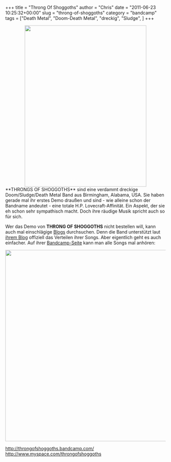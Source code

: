 +++
title = "Throng Of Shoggoths"
author = "Chris"
date = "2011-06-23 10:25:32+00:00"
slug = "throng-of-shoggoths"
category = "bandcamp"
tags = ["Death Metal", "Doom-Death Metal", "dreckig", "Sludge", ]
+++

<center><img class="size-full wp-image-4994" title="Throng Of Shoggoths - Logo" src="http://necroslaughter.de/wp-content/uploads/2011/03/Throng-Of-Shoggoths-Logo.jpg" alt="" width="382" height="505" /></center>**THRONGS OF SHOGGOTHS** sind eine verdammt dreckige Doom/Sludge/Death Metal Band aus Birmingham, Alabama, USA. Sie haben gerade mal ihr erstes Demo draußen und sind - wie alleine schon der Bandname andeutet - eine totale H.P. Lovecraft-Affinität. Ein Aspekt, der sie eh schon sehr sympathisch macht. Doch ihre räudige Musik spricht auch so für sich.

Wer das Demo von **THRONG OF SHOGGOTHS** nicht bestellen will, kann auch mal einschlägige <a href="http://heathen-hymns.blogspot.com/2011/02/throng-of-shoggoths-nauseated-and.html">Blogs</a> durchsuchen. Denn die Band unterstützt laut <a href="http://www.myspace.com/throngofshoggoths/blog/542151305">ihrem Blog</a> offiziell das Verteilen ihrer Songs. Aber eigentlich geht es auch einfacher. Auf ihrer <a href="http://throngofshoggoths.bandcamp.com">Bandcamp-Seite</a> kann man alle Songs mal anhören:

<object data="http://bandcamp.com/EmbeddedPlayer/album=29161605/size=grande3/bgcol=000000/linkcol=AA0000//" type="text/html" width="300" height="410" classid="clsid:D27CDB6E-AE6D-11cf-96B8-444553540000"><param name="movie" value="http://bandcamp.com/EmbeddedPlayer/album=29161605/size=grande3/bgcol=000000/linkcol=AA0000//" /><param name="quality" value="high" /><param name="allowNetworking" value="always" /><param name="wmode" value="transparent" /><param name="bgcolor" value="#000000" /><param name="allowScriptAccess" value="never" /><object data="http://bandcamp.com/EmbeddedPlayer/album=29161605/size=grande3/bgcol=000000/linkcol=AA0000//" type="text/html" width="300" height="410"></object></object>

<img class="alignleft size-full wp-image-4995" title="Thron Of Shoggoths - Band" src="http://necroslaughter.de/wp-content/uploads/2011/03/Thron-Of-Shoggoths-Band.jpg" alt="" width="600" height="599" />

<a href="http://throngofshoggoths.bandcamp.com/">http://throngofshoggoths.bandcamp.com/</a>
<a href="http://www.myspace.com/throngofshoggoths">http://www.myspace.com/throngofshoggoths</a>
